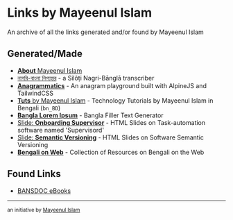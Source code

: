 # Links by Mayeenul Islam

An archive of all the links generated and/or found by Mayeenul Islam

## Generated/Made

* [**About** Mayeenul Islam](https://mayeenulislam.github.io/)
* [নাগরি-বাংলা লিপ্যন্তর](https://mayeenulislam.github.io/nagri-bangla/) - a Silôṭi Nagri-Bānglā transcriber
* [**Anagrammatics**](https://mayeenulislam.github.io/anagrammatics) - An anagram playground built with AlpineJS and TailwindCSS
* [**Tuts** by Mayeenul Islam](https://mayeenulislam.github.io/tuts/) - Technology Tutorials by Mayeenul Islam in Bengali (`bn_BD`)
* [**Bangla Lorem Ipsum**](https://mayeenulislam.github.io/bangla-lorem-ipsum/) - Bangla Filler Text Generator
* [Slide: **Onboarding Supervisor**](https://mayeenulislam.github.io/slide-onboarding-supervisor/) - HTML Slides on Task-automation software named 'Supervisord'
* [Slide: **Semantic Versioning**](https://mayeenulislam.github.io/slide-semantic-versioning/) - HTML Slides on Software Semantic Versioning
* [**Bengali on Web**](https://mayeenulislam.github.io/bengali-in-web/) - Collection of Resources on Bengali on the Web

## Found Links

* [BANSDOC eBooks](./BANSDOC.md)


----
<sub>an initiative by [Mayeenul Islam](https://mayeenulislam.github.io/)</sub>
